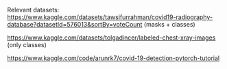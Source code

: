 Relevant datasets:
https://www.kaggle.com/datasets/tawsifurrahman/covid19-radiography-database?datasetId=576013&sortBy=voteCount
(masks + classes)

https://www.kaggle.com/datasets/tolgadincer/labeled-chest-xray-images
(only classes)


https://www.kaggle.com/code/arunrk7/covid-19-detection-pytorch-tutorial
